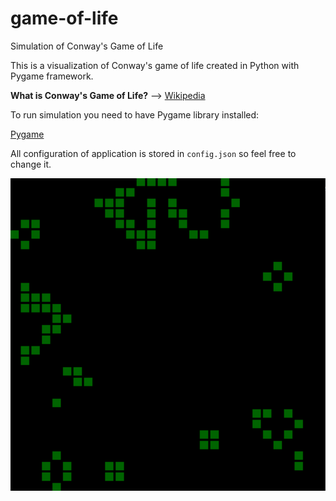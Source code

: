# game-of-life
Simulation of Conway's Game of Life

This is a visualization of Conway's game of life created in Python with Pygame framework.

**What is Conway's Game of Life?** --> [Wikipedia](https://en.wikipedia.org/wiki/Conway's_Game_of_Life)

To run simulation you need to have Pygame library installed:

[Pygame](https://www.pygame.org/news)

All configuration of application is stored in `config.json` so feel free to change it.

![](https://github.com/Ejdamiik/game-of-life/blob/main/showcase.png)
